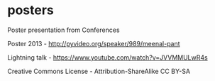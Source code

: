 # posters
Poster presentation from Conferences

Poster 2013 - http://pyvideo.org/speaker/989/meenal-pant

Lightning talk - https://www.youtube.com/watch?v=JVVMMULwR4s

Creative Commons License - Attribution-ShareAlike
CC BY-SA
